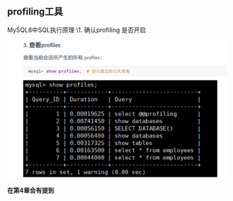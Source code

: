 ## profiling工具  

MySQL8中SQL执行原理
\1. 确认profiling 是否开启  

![image-20220410151739559](常用工具.assets/image-20220410151739559.png)



**在第4章会有提到**

